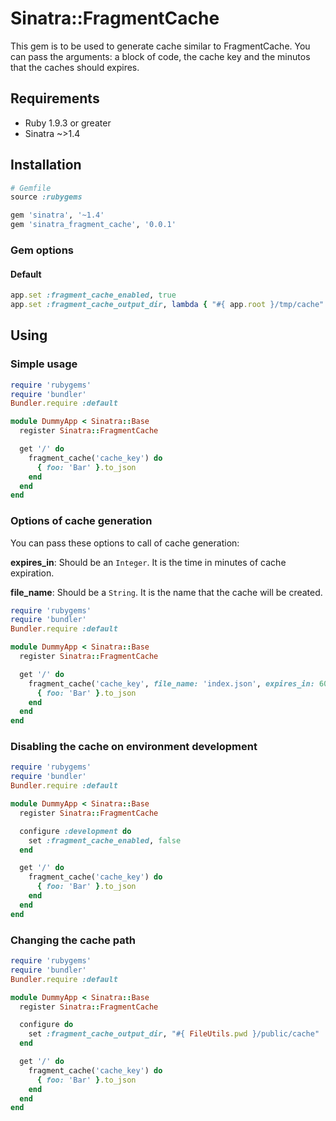 # Sinatra::FragmentCache

This gem is to be used to generate cache similar to FragmentCache. You can pass the arguments: a block of code, the cache key and the minutos that the caches should expires.

## Requirements

- Ruby 1.9.3 or greater
- Sinatra ~>1.4

## Installation

```ruby
# Gemfile
source :rubygems

gem 'sinatra', '~1.4'
gem 'sinatra_fragment_cache', '0.0.1'
```

### Gem options

#### Default

```ruby
app.set :fragment_cache_enabled, true
app.set :fragment_cache_output_dir, lambda { "#{ app.root }/tmp/cache" }
```

## Using

### Simple usage

```ruby
require 'rubygems'
require 'bundler'
Bundler.require :default

module DummyApp < Sinatra::Base
  register Sinatra::FragmentCache

  get '/' do
    fragment_cache('cache_key') do
      { foo: 'Bar' }.to_json
    end
  end
end
```

### Options of cache generation

You can pass these options to call of cache generation:

**expires_in**: Should be an `Integer`. It is the time in minutes of cache expiration.

**file_name**: Should be a `String`. It is the name that the cache will be created.


```ruby
require 'rubygems'
require 'bundler'
Bundler.require :default

module DummyApp < Sinatra::Base
  register Sinatra::FragmentCache

  get '/' do
    fragment_cache('cache_key', file_name: 'index.json', expires_in: 60) do
      { foo: 'Bar' }.to_json
    end
  end
end
```

### Disabling the cache on environment development

```ruby
require 'rubygems'
require 'bundler'
Bundler.require :default

module DummyApp < Sinatra::Base
  register Sinatra::FragmentCache

  configure :development do
    set :fragment_cache_enabled, false
  end

  get '/' do
    fragment_cache('cache_key') do
      { foo: 'Bar' }.to_json
    end
  end
end
```

### Changing the cache path

```ruby
require 'rubygems'
require 'bundler'
Bundler.require :default

module DummyApp < Sinatra::Base
  register Sinatra::FragmentCache

  configure do
    set :fragment_cache_output_dir, "#{ FileUtils.pwd }/public/cache"
  end

  get '/' do
    fragment_cache('cache_key') do
      { foo: 'Bar' }.to_json
    end
  end
end
```